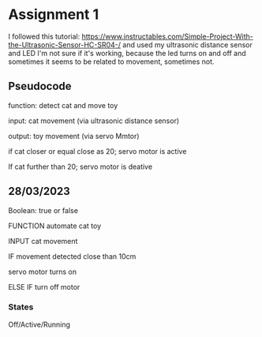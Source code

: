 # Assignment 1

I followed this tutorial: https://www.instructables.com/Simple-Project-With-the-Ultrasonic-Sensor-HC-SR04-/ and used my ultrasonic distance sensor and LED
I'm not sure if it's working, because the led turns on and off and sometimes it seems to be related to movement, sometimes not.

## Pseudocode

function: detect cat and move toy

input: cat movement (via ultrasonic distance sensor) 

output: toy movement (via servo Mmtor)

if cat closer or equal close as 20; servo motor is active

If cat further than 20; servo motor is deative

## 28/03/2023
Boolean: true or false

FUNCTION automate cat toy

INPUT cat movement

IF movement detected close than 10cm

  servo motor turns on
   
ELSE IF turn off motor

### States
Off/Active/Running
